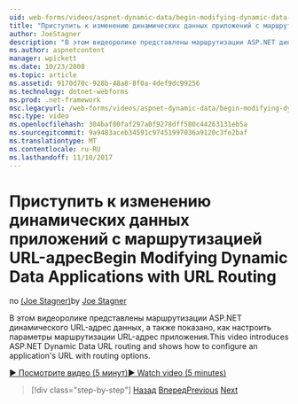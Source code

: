 ```yaml
---
uid: web-forms/videos/aspnet-dynamic-data/begin-modifying-dynamic-data-applications-with-url-routing
title: "Приступить к изменению динамических данных приложений с маршрутизацией URL-адрес | Документы Microsoft"
author: JoeStagner
description: "В этом видеоролике представлены маршрутизации ASP.NET динамического URL-адрес данных, а также показано, как настроить параметры маршрутизации URL-адрес приложения."
ms.author: aspnetcontent
manager: wpickett
ms.date: 10/23/2008
ms.topic: article
ms.assetid: 9170d70c-928b-48a8-8f0a-4def9dc99256
ms.technology: dotnet-webforms
ms.prod: .net-framework
msc.legacyurl: /web-forms/videos/aspnet-dynamic-data/begin-modifying-dynamic-data-applications-with-url-routing
msc.type: video
ms.openlocfilehash: 304baf00faf297a0f9278dff580c44263131eb5a
ms.sourcegitcommit: 9a9483aceb34591c97451997036a9120c3fe2baf
ms.translationtype: MT
ms.contentlocale: ru-RU
ms.lasthandoff: 11/10/2017
---
```

<a name="begin-modifying-dynamic-data-applications-with-url-routing"></a><span data-ttu-id="ed994-103">Приступить к изменению динамических данных приложений с маршрутизацией URL-адрес</span><span class="sxs-lookup"><span data-stu-id="ed994-103">Begin Modifying Dynamic Data Applications with URL Routing</span></span>
====================
<span data-ttu-id="ed994-104">по [(Joe Stagner)](https://github.com/JoeStagner)</span><span class="sxs-lookup"><span data-stu-id="ed994-104">by [Joe Stagner](https://github.com/JoeStagner)</span></span>

<span data-ttu-id="ed994-105">В этом видеоролике представлены маршрутизации ASP.NET динамического URL-адрес данных, а также показано, как настроить параметры маршрутизации URL-адрес приложения.</span><span class="sxs-lookup"><span data-stu-id="ed994-105">This video introduces ASP.NET Dynamic Data URL routing and shows how to configure an application's URL with routing options.</span></span>

[<span data-ttu-id="ed994-106">&#9654; Посмотрите видео (5 минут)</span><span class="sxs-lookup"><span data-stu-id="ed994-106">&#9654; Watch video (5 minutes)</span></span>](https://channel9.msdn.com/Blogs/ASP-NET-Site-Videos/begin-modifying-dynamic-data-applications-with-url-routing)

>[!div class="step-by-step"]
<span data-ttu-id="ed994-107">[Назад](begin-editing-the-templates-in-aspnet-dynamic-data-applications.md)
[Вперед](enable-in-line-editing-in-aspnet-dynamic-data-applications.md)</span><span class="sxs-lookup"><span data-stu-id="ed994-107">[Previous](begin-editing-the-templates-in-aspnet-dynamic-data-applications.md)
[Next](enable-in-line-editing-in-aspnet-dynamic-data-applications.md)</span></span>
